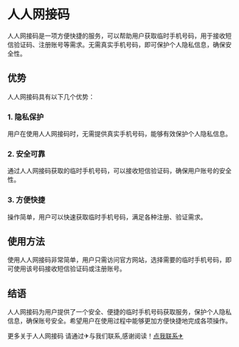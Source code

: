# 人人网接码

人人网接码是一项方便快捷的服务，可以帮助用户获取临时手机号码，用于接收短信验证码、注册账号等需求。无需真实手机号码，即可保护个人隐私信息，确保安全性。

## 优势

人人网接码具有以下几个优势：

### 1. 隐私保护

用户在使用人人网接码时，无需提供真实手机号码，能够有效保护个人隐私信息。

### 2. 安全可靠

通过人人网接码获取的临时手机号码，可以接收短信验证码，确保用户账号的安全性。

### 3. 方便快捷

操作简单，用户可以快速获取临时手机号码，满足各种注册、验证需求。

## 使用方法

使用人人网接码非常简单，用户只需访问官方网站，选择需要的临时手机号码，即可使用该号码接收短信验证码或注册账号。

## 结语

人人网接码为用户提供了一个安全、便捷的临时手机号码获取服务，保护个人隐私信息，确保账号安全。希望用户在使用过程中能够更加方便快捷地完成各项操作。

更多关于人人网接码 请通过✈与我们联系,感谢阅读！[点我联系✈](https://m.G208.com)